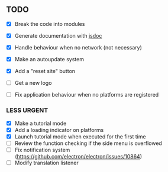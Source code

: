 ## TODO

- [x] Break the code into modules
- [x] Generate documentation with [jsdoc](https://github.com/jsdoc2md/jsdoc-to-markdown/wiki)
- [x] Handle behaviour when no network (not necessary)
- [x] Make an autoupdate system
- [x] Add a "reset site" button
- [ ] Get a new logo
- [ ] Fix application behaviour when no platforms are registered


### LESS URGENT
- [x] Make a tutorial mode
- [x] Add a loading indicator on platforms
- [x] Launch tutorial mode when executed for the first time
- [ ] Review the function checking if the side menu is overflowed
- [ ] Fix notification system (https://github.com/electron/electron/issues/10864)
- [ ] Modify translation listener 
